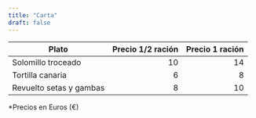 ```yaml
---
title: "Carta"
draft: false
---
```


| Plato | Precio 1/2 ración | Precio 1 ración |
|---|---:|---:|
| Solomillo troceado | 10| 14|
| Tortilla canaria | 6| 8|
| Revuelto setas y gambas | 8| 10|

*Precios en Euros (€)